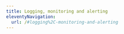 ```yaml
---
title: Logging, monitoring and alerting
eleventyNavigation:
  url: /#logging%2C-monitoring-and-alerting
---
```

